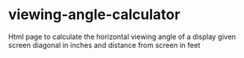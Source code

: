 # viewing-angle-calculator
Html page to calculate the horizontal viewing angle of a display given screen diagonal in inches and distance from screen in feet
